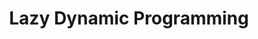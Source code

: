 ---
title: Lazy Dynamic Programming
url: http://jelv.is/blog/Lazy-Dynamic-Programming/
type: article
tags:
- dynamic programming
- laziness
doHaskell-type: blog post
---